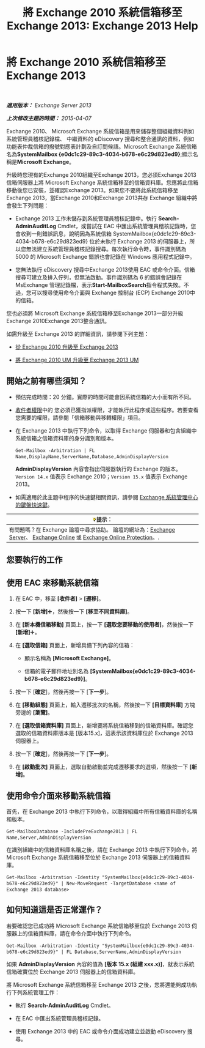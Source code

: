 ﻿---
title: '將 Exchange 2010 系統信箱移至 Exchange 2013: Exchange 2013 Help'
TOCTitle: 將 Exchange 2010 系統信箱移至 Exchange 2013
ms:assetid: a3b03c4e-0bc7-41a2-885c-e9cac37566c8
ms:mtpsurl: https://technet.microsoft.com/zh-tw/library/Dn249849(v=EXCHG.150)
ms:contentKeyID: 54914981
ms.date: 05/21/2018
mtps_version: v=EXCHG.150
ms.translationtype: MT
---

# 將 Exchange 2010 系統信箱移至 Exchange 2013

 

_**適用版本：** Exchange Server 2013_

_**上次修改主題的時間：** 2015-04-07_

Exchange 2010、 Microsoft Exchange 系統信箱是用來儲存整個組織資料例如系統管理員稽核記錄檔、 中繼資料的 eDiscovery 搜尋和整合通訊的資料，例如功能表仲裁信箱的撥號對應表計劃及自訂問候語。Microsoft Exchange 系統信箱名為**SystemMailbox {e0dc1c29-89c3-4034-b678-e6c29d823ed9}**;顯示名稱是**Microsoft Exchange**。

升級時您現有的Exchange 2010組織至Exchange 2013，您必須Exchange 2013信箱伺服器上將 Microsoft Exchange 系統信箱移至的信箱資料庫。您應將此信箱移動後您已安裝，並確認Exchange 2013。如果您不要將此系統信箱移至Exchange 2013，當Exchange 2010和Exchange 2013共存 Exchange 組織中將會發生下列問題：

  - Exchange 2013 工作未儲存到系統管理員稽核記錄中。執行 **Search-AdminAuditLog** Cmdlet，或嘗試在 EAC 中匯出系統管理員稽核記錄時，您會收到一則錯誤訊息，說明因為系統信箱 SystemMailbox{e0dc1c29-89c3-4034-b678-e6c29d823ed9} 位於未執行 Exchange 2013 的伺服器上，所以您無法建立系統管理員稽核記錄搜尋。每次執行命令時，事件識別碼為 5000 的 Microsoft Exchange 錯誤也會記錄在 Windows 應用程式記錄中。

  - 您無法執行 eDiscovery 搜尋中Exchange 2013使用 EAC 或命令介面。信箱搜尋可建立及排入佇列，但無法啟動。事件識別碼為 6 的錯誤會記錄在 MsExchange 管理記錄檔，表示**Start-MailboxSearch**指令程式失敗。不過，您可以搜尋使用命令介面與 Exchange 控制台 (ECP) Exchange 2010中的信箱。

您也必須將 Microsoft Exchange 系統信箱移至Exchange 2013一部分升級Exchange 2010Exchange 2013整合通訊。

如需升級至 Exchange 2013 的詳細資訊，請參閱下列主題：

  - [從 Exchange 2010 升級至 Exchange 2013](upgrade-from-exchange-2010-to-exchange-2013-exchange-2013-help.md)

  - [將 Exchange 2010 UM 升級至 Exchange 2013 UM](upgrade-exchange-2010-um-to-exchange-2013-um-exchange-2013-help.md)

## 開始之前有哪些須知？

  - 預估完成時間：20 分鐘。實際的時間可能會因系統信箱的大小而有所不同。

  - [收件者權限](recipients-permissions-exchange-2013-help.md)中的 您必須已獲指派權限，才能執行此程序或這些程序。若要查看您需要的權限，請參閱「信箱移動與移轉權限」項目。

  - 在 Exchange 2013 中執行下列命令，以取得 Exchange 伺服器和包含組織中系統信箱之信箱資料庫的身分識別和版本。
    
        Get-Mailbox -Arbitration | FL Name,DisplayName,ServerName,Database,AdminDisplayVersion
    
    **AdminDisplayVersion** 內容會指出伺服器執行的 Exchange 的版本。`Version 14.x` 值表示 Exchange 2010；`Version 15.x` 值表示 Exchange 2013。

  - 如需適用於此主題中程序的快速鍵相關資訊，請參閱 [Exchange 系統管理中心的鍵盤快速鍵](keyboard-shortcuts-in-the-exchange-admin-center-exchange-online-protection-help.md)。

<table>
<thead>
<tr class="header">
<th><img src="images/Bb124558.tip(EXCHG.150).gif" title="提示" alt="提示" />提示：</th>
</tr>
</thead>
<tbody>
<tr class="odd">
<td>有問題嗎？在 Exchange 論壇中尋求協助。 論壇的網址為：<a href="https://go.microsoft.com/fwlink/p/?linkid=60612">Exchange Server</a>、 <a href="https://go.microsoft.com/fwlink/p/?linkid=267542">Exchange Online</a> 或 <a href="https://go.microsoft.com/fwlink/p/?linkid=285351">Exchange Online Protection</a>。.</td>
</tr>
</tbody>
</table>


## 您要執行的工作

## 使用 EAC 來移動系統信箱

1.  在 EAC 中，移至 **\[收件者\]** \> **\[遷移\]**。

2.  按一下 **\[新增\]**![加入圖示](images/JJ218640.c1e75329-d6d7-4073-a27d-498590bbb558(EXCHG.150).gif "加入圖示")，然後按一下 **\[移至不同資料庫\]**。

3.  在 **\[新本機信箱移動\]** 頁面上，按一下 **\[選取您要移動的使用者\]**，然後按一下 **\[新增\]**![加入圖示](images/JJ218640.c1e75329-d6d7-4073-a27d-498590bbb558(EXCHG.150).gif "加入圖示")。

4.  在 **\[選取信箱\]** 頁面上，新增具備下列內容的信箱：
    
      - 顯示名稱為 **\[Microsoft Exchange\]**。
    
      - 信箱的電子郵件地址別名為 **\[SystemMailbox{e0dc1c29-89c3-4034-b678-e6c29d823ed9}\]**。

5.  按一下 \[**確定**\]，然後再按一下 \[**下一步**\]。

6.  在 **\[移動組態\]** 頁面上，輸入遷移批次的名稱，然後按一下 **\[目標資料庫\]** 方塊旁邊的 **\[瀏覽\]**。

7.  在 **\[選取信箱資料庫\]** 頁面上，新增要將系統信箱移到的信箱資料庫。確認您選取的信箱資料庫版本是 \[版本15.x\]，這表示該資料庫位於 Exchange 2013 伺服器上。

8.  按一下 \[**確定**\]，然後再按一下 \[**下一步**\]。

9.  在 **\[啟動批次\]** 頁面上，選取自動啟動並完成遷移要求的選項，然後按一下 **\[新增\]**。

## 使用命令介面來移動系統信箱

首先，在 Exchange 2013 中執行下列命令，以取得組織中所有信箱資料庫的名稱和版本。

    Get-MailboxDatabase -IncludePreExchange2013 | FL Name,Server,AdminDisplayVersion

在識別組織中的信箱資料庫名稱之後，請在 Exchange 2013 中執行下列命令，將 Microsoft Exchange 系統信箱移至位於 Exchange 2013 伺服器上的信箱資料庫。

    Get-Mailbox -Arbitration -Identity "SystemMailbox{e0dc1c29-89c3-4034-b678-e6c29d823ed9}" | New-MoveRequest -TargetDatabase <name of Exchange 2013 database>

## 如何知道這是否正常運作？

若要確認您已成功將 Microsoft Exchange 系統信箱移至位於 Exchange 2013 伺服器上的信箱資料庫，請在命令介面中執行下列命令。

    Get-Mailbox -Arbitration -Identity "SystemMailbox{e0dc1c29-89c3-4034-b678-e6c29d823ed9}" | FL Database,ServerName,AdminDisplayVersion

如果 **AdminDisplayVersion** 內容的值為 **\[版本 15.x (組建 xxx.x)\]**，就表示系統信箱確實位於 Exchange 2013 伺服器上的信箱資料庫。

將 Microsoft Exchange 系統信箱移至 Exchange 2013 之後，您將還能夠成功執行下列系統管理工作：

  - 執行 **Search-AdminAuditLog** Cmdlet。

  - 在 EAC 中匯出系統管理員稽核記錄。

  - 使用 Exchange 2013 中的 EAC 或命令介面成功建立並啟動 eDiscovery 搜尋。

